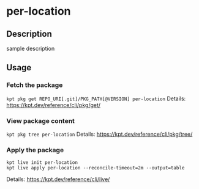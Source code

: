 # per-location

## Description
sample description

## Usage

### Fetch the package
`kpt pkg get REPO_URI[.git]/PKG_PATH[@VERSION] per-location`
Details: https://kpt.dev/reference/cli/pkg/get/

### View package content
`kpt pkg tree per-location`
Details: https://kpt.dev/reference/cli/pkg/tree/

### Apply the package
```
kpt live init per-location
kpt live apply per-location --reconcile-timeout=2m --output=table
```
Details: https://kpt.dev/reference/cli/live/
